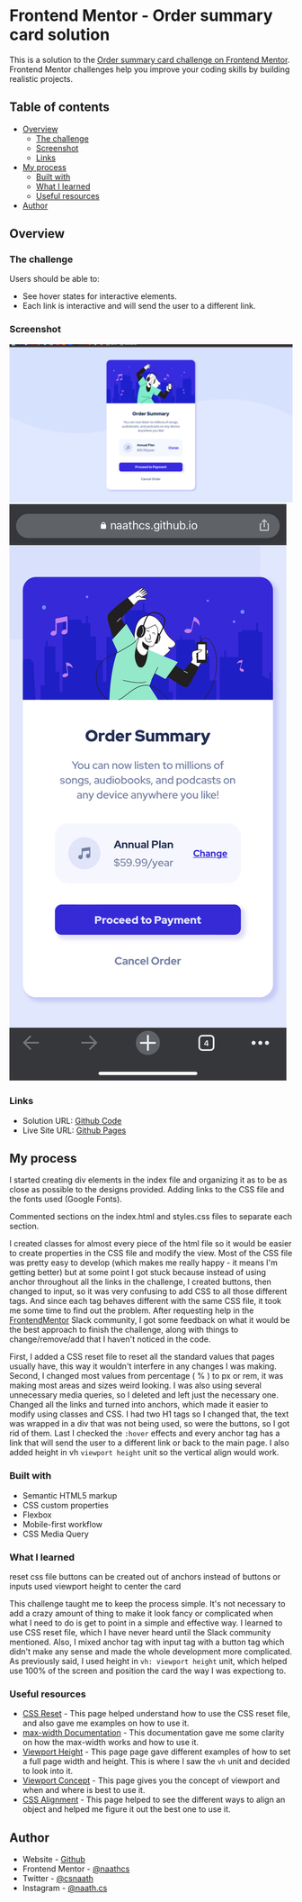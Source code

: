 # Frontend Mentor - Order summary card solution

This is a solution to the [Order summary card challenge on Frontend Mentor](https://www.frontendmentor.io/challenges/order-summary-component-QlPmajDUj). Frontend Mentor challenges help you improve your coding skills by building realistic projects.

## Table of contents

- [Overview](#overview)
  - [The challenge](#the-challenge)
  - [Screenshot](#screenshot)
  - [Links](#links)
- [My process](#my-process)
  - [Built with](#built-with)
  - [What I learned](#what-i-learned)
  - [Useful resources](#useful-resources)
- [Author](#author)


## Overview

### The challenge

Users should be able to:

- See hover states for interactive elements.
- Each link is interactive and will send the user to a different link.

### Screenshot

![Desktop Screenshot](screenshots/desktop-screenshot.png)
![Mobile Screenshot](screenshots/mobile-screenshot.jpeg)


### Links

- Solution URL: [Github Code](https://github.com/naathcs/Order-Summary-Component)
- Live Site URL: [Github Pages](https://naathcs.github.io/Order-Summary-Component/)

## My process

I started creating div elements in the index file and organizing it as to be as close as possible to the designs provided. Adding links to the CSS file and the fonts used (Google Fonts).

Commented sections on the index.html and styles.css files to separate each section.

I created classes for almost every piece of the html file so it would be easier to create properties in the CSS file and modify the view. Most of the CSS file was pretty easy to develop (which makes me really happy - it means I'm getting better) but at some point I got stuck because instead of using anchor throughout all the links in the challenge, I created buttons, then changed to input, so it was very confusing to add CSS to all those different tags. And since each tag behaves different with the same CSS file, it took me some time to find out the problem. After requesting help in the [FrontendMentor](https://www.frontendmentor.io/) Slack community, I got some feedback on what it would be the best approach to finish the challenge, along with things to change/remove/add that I haven't noticed in the code.

First, I added a CSS reset file to reset all the standard values that pages usually have, this way it wouldn't interfere in any changes I was making. Second, I changed most values from percentage ( % ) to px or rem, it was making most areas and sizes weird looking.
I was also using several unnecessary media queries, so I deleted and left just the necessary one. Changed all the links and turned into anchors, which made it easier to modify using classes and CSS.
I had two H1 tags so I changed that, the text was wrapped in a div that was not being used, so were the buttons, so I got rid of them.
Last I checked the `:hover` effects and every anchor tag has a link that will send the user to a different link or back to the main page.
I also added height in vh `viewport height` unit so the vertical align would work.

### Built with

- Semantic HTML5 markup
- CSS custom properties
- Flexbox
- Mobile-first workflow
- CSS Media Query

### What I learned

reset css file
buttons can be created out of anchors instead of buttons or inputs
used viewport height to center the card


This challenge taught me to keep the process simple. It's not necessary to add a crazy amount of thing to make it look fancy or complicated when what I need to do is get to point in a simple and effective way.
I learned to use CSS reset file, which I have never heard until the Slack community mentioned. Also, I mixed anchor tag with input tag with a button tag which didn't make any sense and made the whole development more complicated. As previously said, I used height in `vh: viewport height` unit, which helped use 100% of the screen and position the card the way I was expectiong to.


### Useful resources

- [CSS Reset](https://www.digitalocean.com/community/tutorials/css-minimal-css-reset) - This page helped understand how to use the CSS reset file, and also gave me examples on how to use it.
- [max-width Documentation](https://developer.mozilla.org/en-US/docs/Web/CSS/max-width) - This documentation gave me some clarity on how the max-width works and how to use it.
- [Viewport Height](https://www.freecodecamp.org/news/html-page-width-height/) - This page page gave different examples of how to set a full page width and height. This is where I saw the `vh` unit and decided to look into it.
- [Viewport Concept](https://developer.mozilla.org/en-US/docs/Web/CSS/Viewport_concepts) - This page gives you the concept of viewport and when and where is best to use it.
- [CSS Alignment](https://medium.com/12-developer-labors/css-all-the-ways-to-align-elements-left-and-right-52ecce4a4af9) - This page helped to see the different ways to align an object and helped me figure it out the best one to use it.

## Author

- Website - [Github](https://github.com/naathcs)
- Frontend Mentor - [@naathcs](https://www.frontendmentor.io/profile/naathcs)
- Twitter - [@csnaath](https://twitter.com/csnaath)
- Instagram - [@naath.cs](https://instagram.com/naath.cs)
